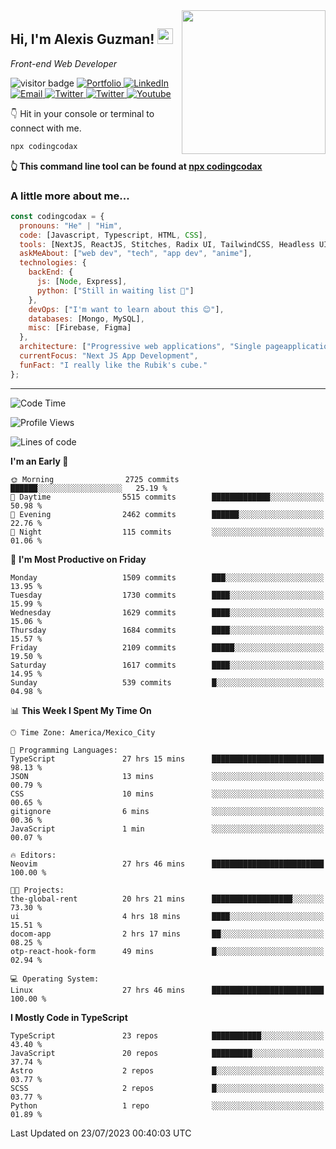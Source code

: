 <img align='right' src="https://media.giphy.com/media/M9gbBd9nbDrOTu1Mqx/giphy.gif" width="230">
<h2>Hi, I'm Alexis Guzman! <img src="https://media.giphy.com/media/hvRJCLFzcasrR4ia7z/giphy.gif" width="25px"></h2>
<p><em>Front-end Web Developer</em></p>

<p>
  <img src="https://visitor-badge.glitch.me/badge?page_id=a12989x.a12989x&left_color=black&right_color=gray" alt="visitor badge"/>
  <a href='https://www.codingcodax.dev/' target='_blank'>
    <img alt='Portfolio' src='https://img.shields.io/badge/Portfolio-black?logo=vercel&style=flat-square'>
  </a>
  <a href='https://linkedin.com/in/codingcodax/' target='_blank'>
    <img alt='LinkedIn' src='https://img.shields.io/badge/LinkedIn-black?logo=LinkedIn&style=flat-square'>
  </a>
  <a href='mailto:codingcodax@gmail.com' target='_blank'>
    <img alt='Email' src='https://img.shields.io/badge/Email-black?logo=Gmail&style=flat-square'>
  </a>
  <a href='https://twitter.com/codingcodax' target='_blank'>
    <img alt='Twitter' src='https://img.shields.io/badge/Twitter-black?logo=Twitter&style=flat-square'>
  </a>
  <a href='https://www.instagram.com/codingcodax/' target='_blank'>
    <img alt='Twitter' src='https://img.shields.io/badge/Instagram-black?logo=Instagram&style=flat-square'>
  </a>
  <a href='https://www.youtube.com/@codingcodax' target='_blank'>
    <img alt='Youtube' src='https://img.shields.io/badge/YouTube-black?logo=Youtube&style=flat-square'>
  </a>
</p>

👇 Hit in your console or terminal to connect with me.

```bash
npx codingcodax 
```
**👆 This command line tool can be found at [npx codingcodax](https://github.com/codingcodax/npx-codingcodax)**

<h3>A little more about me...</h3>

```javascript
const codingcodax = {
  pronouns: "He" | "Him",
  code: [Javascript, Typescript, HTML, CSS],
  tools: [NextJS, ReactJS, Stitches, Radix UI, TailwindCSS, Headless UI, Prisma],
  askMeAbout: ["web dev", "tech", "app dev", "anime"],
  technologies: {
    backEnd: {
      js: [Node, Express],
      python: ["Still in waiting list 🥲"]
    },
    devOps: ["I'm want to learn about this 😊"],
    databases: [Mongo, MySQL],
    misc: [Firebase, Figma]
  },
  architecture: ["Progressive web applications", "Single pageapplications"],
  currentFocus: "Next JS App Development",
  funFact: "I really like the Rubik's cube."
};
```

---

<!--START_SECTION:waka-->
![Code Time](http://img.shields.io/badge/Code%20Time-1%2C527%20hrs%2015%20mins-blue)

![Profile Views](http://img.shields.io/badge/Profile%20Views-0-blue)

![Lines of code](https://img.shields.io/badge/From%20Hello%20World%20I%27ve%20Written-8.0%20million%20lines%20of%20code-blue)

**I'm an Early 🐤** 

```text
🌞 Morning                2725 commits        ██████░░░░░░░░░░░░░░░░░░░   25.19 % 
🌆 Daytime                5515 commits        █████████████░░░░░░░░░░░░   50.98 % 
🌃 Evening                2462 commits        ██████░░░░░░░░░░░░░░░░░░░   22.76 % 
🌙 Night                  115 commits         ░░░░░░░░░░░░░░░░░░░░░░░░░   01.06 % 
```
📅 **I'm Most Productive on Friday** 

```text
Monday                   1509 commits        ███░░░░░░░░░░░░░░░░░░░░░░   13.95 % 
Tuesday                  1730 commits        ████░░░░░░░░░░░░░░░░░░░░░   15.99 % 
Wednesday                1629 commits        ████░░░░░░░░░░░░░░░░░░░░░   15.06 % 
Thursday                 1684 commits        ████░░░░░░░░░░░░░░░░░░░░░   15.57 % 
Friday                   2109 commits        █████░░░░░░░░░░░░░░░░░░░░   19.50 % 
Saturday                 1617 commits        ████░░░░░░░░░░░░░░░░░░░░░   14.95 % 
Sunday                   539 commits         █░░░░░░░░░░░░░░░░░░░░░░░░   04.98 % 
```


📊 **This Week I Spent My Time On** 

```text
🕑︎ Time Zone: America/Mexico_City

💬 Programming Languages: 
TypeScript               27 hrs 15 mins      █████████████████████████   98.13 % 
JSON                     13 mins             ░░░░░░░░░░░░░░░░░░░░░░░░░   00.79 % 
CSS                      10 mins             ░░░░░░░░░░░░░░░░░░░░░░░░░   00.65 % 
gitignore                6 mins              ░░░░░░░░░░░░░░░░░░░░░░░░░   00.36 % 
JavaScript               1 min               ░░░░░░░░░░░░░░░░░░░░░░░░░   00.07 % 

🔥 Editors: 
Neovim                   27 hrs 46 mins      █████████████████████████   100.00 % 

🐱‍💻 Projects: 
the-global-rent          20 hrs 21 mins      ██████████████████░░░░░░░   73.30 % 
ui                       4 hrs 18 mins       ████░░░░░░░░░░░░░░░░░░░░░   15.51 % 
docom-app                2 hrs 17 mins       ██░░░░░░░░░░░░░░░░░░░░░░░   08.25 % 
otp-react-hook-form      49 mins             █░░░░░░░░░░░░░░░░░░░░░░░░   02.94 % 

💻 Operating System: 
Linux                    27 hrs 46 mins      █████████████████████████   100.00 % 
```

**I Mostly Code in TypeScript** 

```text
TypeScript               23 repos            ███████████░░░░░░░░░░░░░░   43.40 % 
JavaScript               20 repos            █████████░░░░░░░░░░░░░░░░   37.74 % 
Astro                    2 repos             █░░░░░░░░░░░░░░░░░░░░░░░░   03.77 % 
SCSS                     2 repos             █░░░░░░░░░░░░░░░░░░░░░░░░   03.77 % 
Python                   1 repo              ░░░░░░░░░░░░░░░░░░░░░░░░░   01.89 % 
```




 Last Updated on 23/07/2023 00:40:03 UTC
<!--END_SECTION:waka-->
